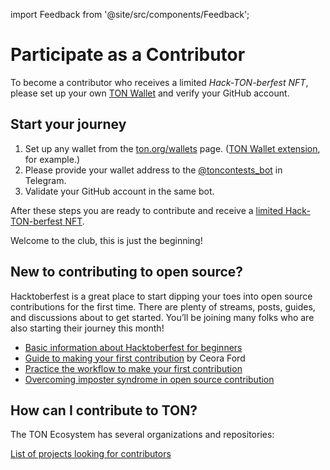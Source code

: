 import Feedback from '@site/src/components/Feedback';

# Participate as a Contributor

To become a contributor who receives a limited _Hack-TON-berfest NFT_, please set up your own [TON Wallet](https://ton.org/wallets) and verify your GitHub account.

## Start your journey

1. Set up any wallet from the [ton.org/wallets](https://ton.org/wallets) page. ([TON Wallet extension](https://chrome.google.com/webstore/detail/ton-wallet/nphplpgoakhhjchkkhmiggakijnkhfnd), for example.)
2. Please provide your wallet address to the [@toncontests_bot](https://t.me/toncontests_bot) in Telegram.
3. Validate your GitHub account in the same bot.

After these steps you are ready to contribute and receive a [limited Hack-TON-berfest NFT](/v3/documentation/archive/hacktoberfest-2022#what-are-the-rewards).

Welcome to the club, this is just the beginning!

## New to contributing to open source?

Hacktoberfest is a great place to start dipping your toes into open source contributions for the first time. There are plenty of streams, posts, guides, and discussions about to get started. You’ll be joining many folks who are also starting their journey this month!

- [Basic information about Hacktoberfest for beginners](https://hacktoberfest.com/participation/#beginner-resources)
- [Guide to making your first contribution](https://dev.to/codesandboxio/how-to-make-your-first-open-source-contribution-2oim) by Ceora Ford
- [Practice the workflow to make your first contribution](https://github.com/firstcontributions/first-contributions)
- [Overcoming imposter syndrome in open source contribution](https://blackgirlbytes.dev/conquering-the-fear-of-contributing-to-open-source)

## How can I contribute to TON?

The TON Ecosystem has several organizations and repositories:

<span className="DocsMarkdown--button-group-content">
  <a href="/hacktonberfest"
     className="Button Button-is-docs-primary">
    List of projects looking for contributors
  </a>
</span>

<Feedback />

